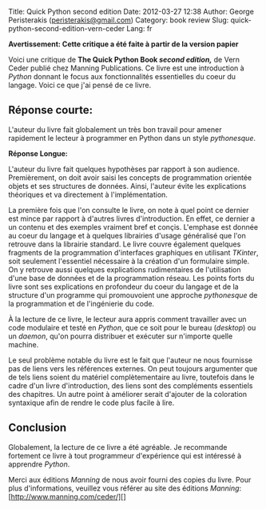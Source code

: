 Title: Quick Python second edition
Date: 2012-03-27 12:38
Author: George Peristerakis (peristerakis@gmail.com)
Category: book review
Slug: quick-python-second-edition-vern-ceder
Lang: fr

**Avertissement: Cette critique a été faite à partir de la version
papier**

Voici une critique de **The Quick Python Book *second edition,*** de
Vern Ceder publié chez Manning Publications. Ce livre est une
introduction à *Python* donnant le focus aux fonctionnalités
essentielles du coeur du langage. Voici ce que j'ai pensé de ce livre.

Réponse courte:
---------------

L'auteur du livre fait globalement un très bon travail pour amener
rapidement le lecteur à programmer en Python dans un style
*pythonesque*.

**Réponse Longue:**

L'auteur du livre fait quelques hypothèses par rapport à son audience.
Premièrement, on doit avoir saisi les concepts de programmation orientée
objets et ses structures de données. Ainsi, l'auteur évite les
explications théoriques et va directement à l'implémentation.

La première fois que l'on consulte le livre, on note à quel point ce
dernier est mince par rapport à d'autres livres d'introduction. En
effet, ce dernier a un contenu et des exemples vraiment bref et conçis.
L'emphase est donnée au coeur du langage et à quelques librairies
d'usage généralisé que l'on retrouve dans la librairie standard. Le
livre couvre également quelques fragments de la programmation
d'interfaces graphiques en utilisant *TKinter*, soit seulement
l'essentiel nécessaire à la création d'un formulaire simple. On y
retrouve aussi quelques explications rudimentaires de l'utilisation
d'une base de données et de la programmation réseau. Les points forts du
livre sont ses explications en profondeur du coeur du langage et de la
structure d'un programme qui promouvoient une approche *pythonesque* de
la programmation et de l'ingénierie du code.

À la lecture de ce livre, le lecteur aura appris comment travailler avec
un code modulaire et testé en *Python*, que ce soit pour le bureau
(*desktop*) ou un *daemon*, qu'on pourra distribuer et exécuter sur
n'importe quelle machine.

Le seul problème notable du livre est le fait que l'auteur ne nous
fournisse pas de liens vers les références externes. On peut toujours
argumenter que de tels liens soient du matériel complètementaire au
livre, toutefois dans le cadre d'un livre d'introduction, des liens sont
des compléments essentiels des chapitres. Un autre point à améliorer
serait d'ajouter de la coloration syntaxique afin de rendre le code plus
facile à lire.

Conclusion
----------

Globalement, la lecture de ce livre a été agréable. Je recommande
fortement ce livre à tout programmeur d'expérience qui est intéressé à
apprendre *Python*.

Merci aux éditions *Manning* de nous avoir fourni des copies du livre.
Pour plus d'informations, veuillez vous référer au site des éditions
*Manning*: [http://www.manning.com/ceder/][]

  [http://www.manning.com/ceder/]: http://www.manning.com/ceder/
